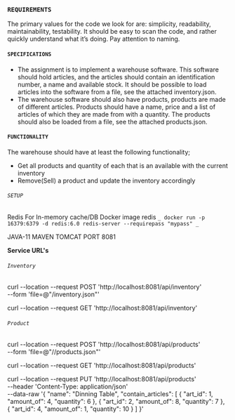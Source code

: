 ### `REQUIREMENTS`
The primary values for the code we look for are: simplicity, readability, maintainability, testability. It should be easy to scan the code, and rather quickly understand what it’s doing. Pay attention to naming.

#### `SPECIFICATIONS`

* The assignment is to implement a warehouse software. This software should hold articles, and the articles should contain an identification number, a name and available stock. It should be possible to load articles into the software from a file, see the attached inventory.json.
* The warehouse software should also have products, products are made of different articles. Products should have a name, price and a list of articles of which they are made from with a quantity. The products should also be loaded from a file, see the attached products.json. 

#### `FUNCTIONALITY`
The warehouse should have at least the following functionality;
* Get all products and quantity of each that is an available with the current inventory
* Remove(Sell) a product and update the inventory accordingly

###### `SETUP`
Redis For In-memory cache/DB
Docker image redis
`_ docker run -p 16379:6379 -d redis:6.0 redis-server --requirepass "mypass" _`

JAVA-11
MAVEN
TOMCAT PORT 8081

**Service URL's**

###### `Inventory`
curl --location --request POST 'http://localhost:8081/api/inventory' \
--form 'file=@"<LocalFilePath>/inventory.json"'

curl --location --request GET 'http://localhost:8081/api/inventory'

###### `Product`
curl --location --request POST 'http://localhost:8081/api/products' \
--form 'file=@"/<LocalFilePath>/products.json"'

curl --location --request GET 'http://localhost:8081/api/products'

curl --location --request PUT 'http://localhost:8081/api/products' \
--header 'Content-Type: application/json' \
--data-raw '{
    "name": "Dinning Table",
    "contain_articles": [
        {
            "art_id": 1,
            "amount_of": 4,
            "quantity": 6
        },
        {
            "art_id": 2,
            "amount_of": 8,
            "quantity": 7
        },
        {
            "art_id": 4,
            "amount_of": 1,
            "quantity": 10
        }
    ]
}'
